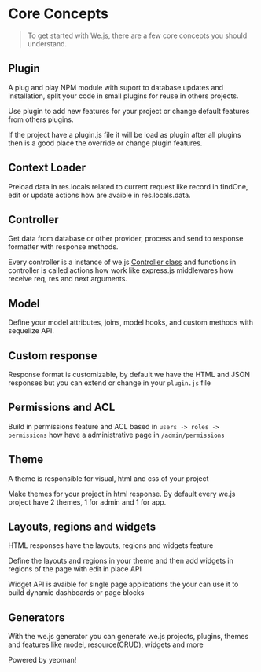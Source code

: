 # Core Concepts

> To get started with We.js, there are a few core concepts you should understand.

## Plugin

A plug and play NPM module with suport to database updates and installation, split your code in small plugins for reuse in others projects.

Use plugin to add new features for your project or change default features from others plugins.

If the project have a plugin.js file it will be load as plugin after all plugins then is a good place the override or change plugin features.

## Context Loader

Preload data in res.locals related to current request like record in findOne, edit or update actions how are avaible in res.locals.data.

## Controller

Get data from database or other provider, process and send to response formatter with response methods.

Every controller is a instance of we.js [Controller class](https://github.com/wejs/we-core/blob/master/lib/class/Controller.js) and functions in controller is called actions how work like express.js middlewares how receive req, res and next arguments.

## Model

Define your model attributes, joins, model hooks, and custom methods with sequelize API.

## Custom response

Response format is customizable, by default we have the HTML and JSON responses but you can extend or change in your `plugin.js` file

## Permissions and ACL

Build in permissions feature and ACL based in `users -> roles -> permissions` how have a administrative page in `/admin/permissions`

## Theme

A theme is responsible for visual, html and css of your project

Make themes for your project in html response. By default every we.js project have 2 themes, 1 for admin and 1 for app.

## Layouts, regions and widgets

HTML responses have the layouts, regions and widgets feature

Define the layouts and regions in your theme and then add widgets in regions of the page with edit in place API

Widget API is avaible for single page applications the your can use it to build dynamic dashboards or page blocks

## Generators

With the we.js generator you can generate we.js projects, plugins, themes and features like model, resource(CRUD), widgets and more

Powered by yeoman!

